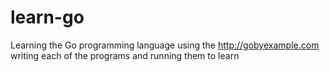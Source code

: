 # learn-go
Learning the Go programming language 
using the http://gobyexample.com writing each of the programs and running them to learn
